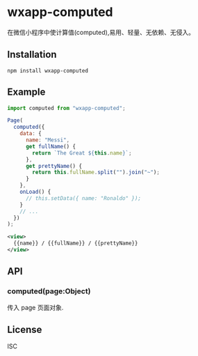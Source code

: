 # wxapp-computed

在微信小程序中使计算值(computed),易用、轻量、无依赖、无侵入。

## Installation

```
npm install wxapp-computed
````


## Example

```js
import computed from "wxapp-computed";

Page(
  computed({
    data: {
      name: "Messi",
      get fullName() {
        return `The Great ${this.name}`;
      },
      get prettyName() {
        return this.fullName.split("").join("~");
      }
    },
    onLoad() {
      // this.setData({ name: "Ronaldo" });
    }
    // ...
  })
);
```

```xml
<view>
  {{name}} / {{fullName}} / {{prettyName}}
</view>
```


## API

### computed(page:Object)

传入 page 页面对象.

## License

ISC
